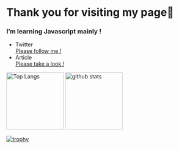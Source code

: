 # Thank you for visiting my page🌱
### I’m learning Javascript mainly !

- Twitter<br>
[Please follow me !](https://twitter.com/hiro99000203)
- Article<br>
[Please take a look !](https://zenn.dev/hiro_xre)

<p align="left"> 
  <img alt="Top Langs" height="150px" src="https://github-readme-stats.vercel.app/api/top-langs/?username=xrealizex&layout=compact&count_private=true&show_icons=true&theme=synthwave" />
  <img alt="github stats" height="150px" src="https://github-readme-stats.vercel.app/api?username=xrealizex&count_private=true&show_icons=true&show_icons=true&theme=synthwave" />
</p>

[![trophy](https://github-profile-trophy.vercel.app/?username=xrealizex&theme=synthwave&column=7
)](https://github.com/ryo-ma/github-profile-trophy)
